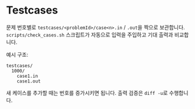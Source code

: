 # Testcases

문제 번호별로 `testcases/<problemId>/case<n>.in` / `.out`을 짝으로 보관합니다. `scripts/check_cases.sh` 스크립트가 자동으로 입력을 주입하고 기대 출력과 비교합니다.

예시 구조:

```
testcases/
  1000/
    case1.in
    case1.out
```

새 케이스를 추가할 때는 번호를 증가시키면 됩니다. 출력 검증은 `diff -u`로 수행합니다.
